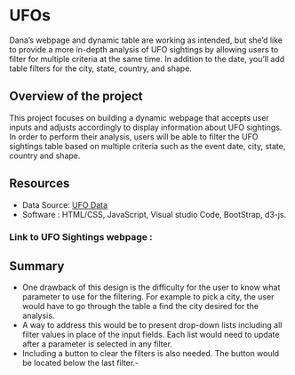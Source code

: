 # UFOs

Dana’s webpage and dynamic table are working as intended, but she’d like to provide a more in-depth analysis of UFO sightings by allowing users to filter for multiple criteria at the same time. In addition to the date, you’ll add table filters for the city, state, country, and shape.

## Overview of the project 

This project focuses on building a dynamic webpage that accepts user inputs and adjusts accordingly to display information about UFO sightings.
In order to perform their analysis, users will be able to filter the UFO sightings table based on multiple criteria such as the event date, city, state, country and shape.

## Resources

- Data Source: [UFO Data](/static/JavaScript/data.js)
- Software : HTML/CSS, JavaScript, Visual studio Code, BootStrap, d3-js.

### Link to UFO Sightings webpage : 



## Summary 

- One drawback of this design is the difficulty for the user to know what parameter to use for the filtering. For example to pick a city, the user would have to go through the table a find the city desired for the analysis.
- A way to address this would be to present drop-down lists including all filter values in place of the input fields.
Each list would need to update after a parameter is selected in any filter.
- Including a button to clear the filters is also needed. The button would be located below the last filter.-
